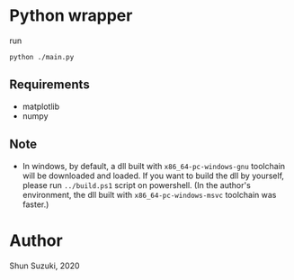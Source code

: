 # Python wrapper

run

```
python ./main.py
```

## Requirements

* matplotlib
* numpy

## Note

* In windows, by default, a dll built with `x86_64-pc-windows-gnu` toolchain will be downloaded and loaded. 
  If you want to build the dll by yourself, please run `../build.ps1` script on powershell. 
  (In the author's environment, the dll built with `x86_64-pc-windows-msvc` toolchain was faster.)

# Author

Shun Suzuki, 2020
